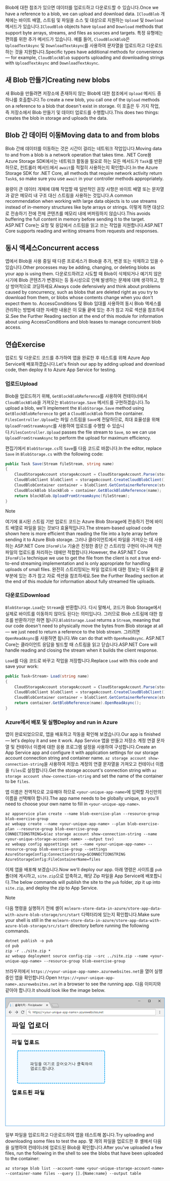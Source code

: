 <span data-ttu-id="95e38-101">Blob에 대한 참조가 있으면 데이터를 업로드하고 다운로드할 수 있습니다.</span><span class="sxs-lookup"><span data-stu-id="95e38-101">Once we have a reference to a blob, we can upload and download data.</span></span> <span data-ttu-id="95e38-102">`ICloudBlob` 개체에는 바이트 배열, 스트림 및 파일을 소스 및 대상으로 지원하는 `Upload` 및 `Download` 메서드가 있습니다.</span><span class="sxs-lookup"><span data-stu-id="95e38-102">`ICloudBlob` objects have `Upload` and `Download` methods that support byte arrays, streams, and files as sources and targets.</span></span> <span data-ttu-id="95e38-103">특정 유형에는 편의를 위한 추가 메서드가 있습니다. 예를 들어, `CloudBlockBlob`은 `UploadTextAsync` 및 `DownloadTextAsync`를 사용하여 문자열을 업로드하고 다운로드하는 것을 지원합니다.</span><span class="sxs-lookup"><span data-stu-id="95e38-103">Specific types have additional methods for convenience &mdash; for example, `CloudBlockBlob` supports uploading and downloading strings with `UploadTextAsync` and `DownloadTextAsync`.</span></span>

## <a name="creating-new-blobs"></a><span data-ttu-id="95e38-104">새 Blob 만들기</span><span class="sxs-lookup"><span data-stu-id="95e38-104">Creating new blobs</span></span>

<span data-ttu-id="95e38-105">새 Blob을 만들려면 저장소에 존재하지 않는 Blob에 대한 참조에서 `Upload` 메서드 중 하나를 호출합니다.</span><span class="sxs-lookup"><span data-stu-id="95e38-105">To create a new blob, you call one of the `Upload` methods on a reference to a blob that doesn't exist in storage.</span></span> <span data-ttu-id="95e38-106">이 호출은 두 가지 작업, 즉 저장소에서 Blob 만들기 및 데이터 업로드를 수행합니다.</span><span class="sxs-lookup"><span data-stu-id="95e38-106">This does two things: creates the blob in storage and uploads the data.</span></span>

## <a name="moving-data-to-and-from-blobs"></a><span data-ttu-id="95e38-107">Blob 간 데이터 이동</span><span class="sxs-lookup"><span data-stu-id="95e38-107">Moving data to and from blobs</span></span>

<span data-ttu-id="95e38-108">Blob 간에 데이터를 이동하는 것은 시간이 걸리는 네트워크 작업입니다.</span><span class="sxs-lookup"><span data-stu-id="95e38-108">Moving data to and from a blob is a network operation that takes time.</span></span> <span data-ttu-id="95e38-109">.NET Core용 Azure Storage SDK에서는 네트워크 활동을 필요로 하는 모든 메서드가 `Task`를 반환하므로, 컨트롤러 메서드에서 `await`를 적절히 사용하는지 확인합니다.</span><span class="sxs-lookup"><span data-stu-id="95e38-109">In the Azure Storage SDK for .NET Core, all methods that require network activity return `Task`s, so make sure you use `await` in your controller methods appropriately.</span></span>

<span data-ttu-id="95e38-110">용량이 큰 데이터 개체에 대해 작업할 때 일반적인 권장 사항은 바이트 배열 또는 문자열과 같은 메모리 내 구조 대신 스트림을 사용하는 것입니다.</span><span class="sxs-lookup"><span data-stu-id="95e38-110">A common recommendation when working with large data objects is to use streams instead of in-memory structures like byte arrays or strings.</span></span> <span data-ttu-id="95e38-111">이렇게 하면 대상으로 전송하기 전에 전체 콘텐츠를 메모리 내에 버퍼링하지 않습니다.</span><span class="sxs-lookup"><span data-stu-id="95e38-111">This avoids buffering the full content in memory before sending it to the target.</span></span> <span data-ttu-id="95e38-112">ASP.NET Core는 요청 및 응답에서 스트림을 읽고 쓰는 작업을 지원합니다.</span><span class="sxs-lookup"><span data-stu-id="95e38-112">ASP.NET Core supports reading and writing streams from requests and responses.</span></span>

## <a name="concurrent-access"></a><span data-ttu-id="95e38-113">동시 액세스</span><span class="sxs-lookup"><span data-stu-id="95e38-113">Concurrent access</span></span>

<span data-ttu-id="95e38-114">앱에서 Blob을 사용 중일 때 다른 프로세스가 Blob을 추가, 변경 또는 삭제하고 있을 수 있습니다.</span><span class="sxs-lookup"><span data-stu-id="95e38-114">Other processes may be adding, changing, or deleting blobs as your app is using them.</span></span> <span data-ttu-id="95e38-115">다운로드하려고 시도할 때 Blob이 삭제되거나 예기치 않은 시기에 Blob 콘텐츠가 변경되는 등 동시성으로 인해 발생하는 문제에 대해 생각하고, 항상 방어적으로 코딩하세요.</span><span class="sxs-lookup"><span data-stu-id="95e38-115">Always code defensively and think about problems caused by concurrency, such as blobs that are deleted right as you try to download from them, or blobs whose contents change when you don't expect them to.</span></span> <span data-ttu-id="95e38-116">AccessConditions 및 Blob 임대를 사용하여 동시 Blob 액세스를 관리하는 방법에 대한 자세한 내용은 이 모듈 끝에 있는 추가 참고 자료 섹션을 참조하세요.</span><span class="sxs-lookup"><span data-stu-id="95e38-116">See the Further Reading section at the end of this module for information about using AccessConditions and blob leases to manage concurrent blob access.</span></span>

## <a name="exercise"></a><span data-ttu-id="95e38-117">연습</span><span class="sxs-lookup"><span data-stu-id="95e38-117">Exercise</span></span>

<span data-ttu-id="95e38-118">업로드 및 다운로드 코드를 추가하여 앱을 완료한 후 테스트를 위해 Azure App Service에 배포하겠습니다.</span><span class="sxs-lookup"><span data-stu-id="95e38-118">Let's finish our app by adding upload and download code, then deploy it to Azure App Service for testing.</span></span>

### <a name="upload"></a><span data-ttu-id="95e38-119">업로드</span><span class="sxs-lookup"><span data-stu-id="95e38-119">Upload</span></span>

<span data-ttu-id="95e38-120">Blob을 업로드하기 위해, `GetBlockBlobReference`를 사용하여 컨테이너에서 `CloudBlockBlob`을 가져오는 `BlobStorage.Save` 메서드를 구현하겠습니다.</span><span class="sxs-lookup"><span data-stu-id="95e38-120">To upload a blob, we'll implement the `BlobStorage.Save` method using `GetBlockBlobReference` to get a `CloudBlockBlob` from the container.</span></span> <span data-ttu-id="95e38-121">`FilesController.Upload`는 파일 스트림을 `Save`에 전달하므로, 최대 효율성을 위해 `UploadFromStreamAsync`를 사용하여 업로드를 수행할 수 있습니다.</span><span class="sxs-lookup"><span data-stu-id="95e38-121">`FilesController.Upload` passes the file stream to `Save`, so we can use `UploadFromStreamAsync` to perform the upload for maximum efficiency.</span></span>

<span data-ttu-id="95e38-122">편집기에서 `BlobStorage.cs`의 `Save`를 다음 코드로 바꿉니다.</span><span class="sxs-lookup"><span data-stu-id="95e38-122">In the editor, replace `Save` in `BlobStorage.cs` with the following code:</span></span>

```csharp
public Task Save(Stream fileStream, string name)
{
    CloudStorageAccount storageAccount = CloudStorageAccount.Parse(storageConfig.ConnectionString);
    CloudBlobClient blobClient = storageAccount.CreateCloudBlobClient();
    CloudBlobContainer container = blobClient.GetContainerReference(storageConfig.FileContainerName);
    CloudBlockBlob blockBlob = container.GetBlockBlobReference(name);
    return blockBlob.UploadFromStreamAsync(fileStream);
}
```

> [!NOTE]
> <span data-ttu-id="95e38-123">여기에 표시된 스트림 기반 업로드 코드는 Azure Blob Storage에 전송하기 전에 바이트 배열로 파일을 읽는 것보다 효율적입니다.</span><span class="sxs-lookup"><span data-stu-id="95e38-123">The stream-based upload code shown here is more efficient than reading the file into a byte array before sending it to Azure Blob storage.</span></span> <span data-ttu-id="95e38-124">그러나 클라이언트에서 파일을 가져오는 데 사용하는 ASP.NET Core `IFormFile` 기술은 진정한 종단 간 스트리밍 구현이 아니며 작은 파일의 업로드를 처리하는 데에만 적합합니다.</span><span class="sxs-lookup"><span data-stu-id="95e38-124">However, the ASP.NET Core `IFormFile` technique we use to get the file from the client is not a true end-to-end streaming implementation and is only appropriate for handling uploads of small files.</span></span> <span data-ttu-id="95e38-125">완전히 스트리밍되는 파일 업로드에 대한 정보는 이 모듈의 끝부분에 있는 추가 참고 자료 섹션을 참조하세요.</span><span class="sxs-lookup"><span data-stu-id="95e38-125">See the Further Reading section at the end of this module for information about fully streamed file uploads.</span></span>

### <a name="download"></a><span data-ttu-id="95e38-126">다운로드</span><span class="sxs-lookup"><span data-stu-id="95e38-126">Download</span></span>

<span data-ttu-id="95e38-127">`BlobStorage.Load`는 `Stream`을 반환합니다. 다시 말해서, 코드가 Blob Storage에서 실제로 바이트를 이동하지 않아도 된다는 의미입니다. 그러므로 Blob 스트림에 대한 참조를 반환하기만 하면 됩니다.</span><span class="sxs-lookup"><span data-stu-id="95e38-127">`BlobStorage.Load` returns a `Stream`, meaning that our code doesn't need to physically move the bytes from Blob storage at all &mdash; we just need to return a reference to the blob stream.</span></span> <span data-ttu-id="95e38-128">그러려면 `OpenReadAsync`를 사용하면 됩니다.</span><span class="sxs-lookup"><span data-stu-id="95e38-128">We can do that with `OpenReadAsync`.</span></span> <span data-ttu-id="95e38-129">ASP.NET Core는 클라이언트 응답을 빌드할 때 스트림을 읽고 닫습니다.</span><span class="sxs-lookup"><span data-stu-id="95e38-129">ASP.NET Core will handle reading and closing the stream when it builds the client response.</span></span>

<span data-ttu-id="95e38-130">`Load`를 다음 코드로 바꾸고 작업을 저장합니다.</span><span class="sxs-lookup"><span data-stu-id="95e38-130">Replace `Load` with this code and save your work:</span></span>

```csharp
public Task<Stream> Load(string name)
{
    CloudStorageAccount storageAccount = CloudStorageAccount.Parse(storageConfig.ConnectionString);
    CloudBlobClient blobClient = storageAccount.CreateCloudBlobClient();
    CloudBlobContainer container = blobClient.GetContainerReference(storageConfig.FileContainerName);
    return container.GetBlobReference(name).OpenReadAsync();
}
```

### <a name="deploy-and-run-in-azure"></a><span data-ttu-id="95e38-131">Azure에서 배포 및 실행</span><span class="sxs-lookup"><span data-stu-id="95e38-131">Deploy and run in Azure</span></span>

<span data-ttu-id="95e38-132">앱이 완료되었으므로, 앱을 배포하고 작동을 확인해 보겠습니다.</span><span class="sxs-lookup"><span data-stu-id="95e38-132">Our app is finished &mdash; let's deploy it and see it work.</span></span> <span data-ttu-id="95e38-133">App Service 앱을 만들고 저장소 계정 연결 문자열 및 컨테이너 이름에 대한 응용 프로그램 설정을 사용하여 구성합니다.</span><span class="sxs-lookup"><span data-stu-id="95e38-133">Create an App Service app and configure it with application settings for our storage account connection string and container name.</span></span> <span data-ttu-id="95e38-134">`az storage account show-connection-string`을 사용하여 저장소 계정의 연결 문자열을 가져오고 컨테이너 이름을 `files`로 설정합니다.</span><span class="sxs-lookup"><span data-stu-id="95e38-134">Get the storage account's connection string with `az storage account show-connection-string` and set the name of the container to be `files`.</span></span>

<span data-ttu-id="95e38-135">앱 이름은 전역적으로 고유해야 하므로 `<your-unique-app-name>`에 입력할 자신만의 이름을 선택해야 합니다.</span><span class="sxs-lookup"><span data-stu-id="95e38-135">The app name needs to be globally unique, so you'll need to choose your own name to fill in `<your-unique-app-name>`.</span></span>

```azurecli
az appservice plan create --name blob-exercise-plan --resource-group blob-exercise-group
az webapp create --name <your-unique-app-name> --plan blob-exercise-plan --resource-group blob-exercise-group
CONNECTIONSTRING=$(az storage account show-connection-string --name <your-unique-storage-account-name> --output tsv)
az webapp config appsettings set --name <your-unique-app-name> --resource-group blob-exercise-group --settings AzureStorageConfig:ConnectionString=$CONNECTIONSTRING AzureStorageConfig:FileContainerName=files
```

<span data-ttu-id="95e38-136">이제 앱을 배포해 보겠습니다.</span><span class="sxs-lookup"><span data-stu-id="95e38-136">Now we'll deploy our app.</span></span> <span data-ttu-id="95e38-137">아래 명령은 사이트를 `pub` 폴더에 게시하고, `site.zip`으로 압축하고, 해당 Zip 파일을 App Service에 배포합니다.</span><span class="sxs-lookup"><span data-stu-id="95e38-137">The below commands will publish the site to the `pub` folder, zip it up into `site.zip`, and deploy the zip to App Service.</span></span>

> [!NOTE]
> <span data-ttu-id="95e38-138">다음 명령을 실행하기 전에 셸이 `mslearn-store-data-in-azure/store-app-data-with-azure-blob-storage/src/start` 디렉터리에 있는지 확인합니다.</span><span class="sxs-lookup"><span data-stu-id="95e38-138">Make sure your shell is still in the `mslearn-store-data-in-azure/store-app-data-with-azure-blob-storage/src/start` directory before running the following commands.</span></span>

```azurecli
dotnet publish -o pub
cd pub
zip -r ../site.zip *
az webapp deployment source config-zip --src ../site.zip --name <your-unique-app-name> --resource-group blob-exercise-group
```

<span data-ttu-id="95e38-139">브라우저에서 `https://<your-unique-app-name>.azurewebsites.net`을 열어 실행 중인 앱을 확인합니다.</span><span class="sxs-lookup"><span data-stu-id="95e38-139">Open `https://<your-unique-app-name>.azurewebsites.net` in a browser to see the running app.</span></span> <span data-ttu-id="95e38-140">다음 이미지와 같아야 합니다.</span><span class="sxs-lookup"><span data-stu-id="95e38-140">It should look like the image below.</span></span>

![FileUploader 웹앱 스크린샷](../media/7-fileuploader-empty.PNG)

<span data-ttu-id="95e38-142">일부 파일을 업로드하고 다운로드하여 앱을 테스트해 봅니다.</span><span class="sxs-lookup"><span data-stu-id="95e38-142">Try uploading and downloading some files to test the app.</span></span> <span data-ttu-id="95e38-143">몇 개의 파일을 업로드한 후 셸에서 다음을 실행하여 컨테이너에 업로드된 Blob을 확인합니다.</span><span class="sxs-lookup"><span data-stu-id="95e38-143">After you've uploaded a few files, run the following in the shell to see the blobs that have been uploaded to the container:</span></span>

```console
az storage blob list --account-name <your-unique-storage-account-name> --container-name files --query [].{Name:name} --output table
```